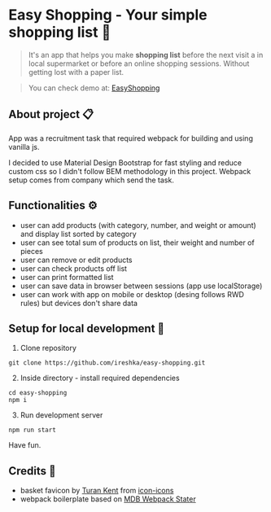 # Easy Shopping - Your simple shopping list :shopping_cart:

> It's an app that helps you make **shopping list** before the next visit a in local supermarket or before an online shopping sessions. Without getting lost with a paper list.

> You can check demo at: [EasyShopping](https://ireshka.github.io/easy-shopping/)

## About project :clipboard:

App was a recruitment task that required webpack for building and using vanilla js.

I decided to use Material Design Bootstrap for fast styling and reduce custom css so I didn't follow BEM methodology in this project. Webpack setup comes from company which send the task.

## Functionalities :gear:

- user can add products (with category, number, and weight or amount) and display list sorted by category
- user can see total sum of products on list, their weight and number of pieces
- user can remove or edit products
- user can check products off list
- user can print formatted list
- user can save data in browser between sessions (app use localStorage)
- user can work with app on mobile or desktop (desing follows RWD rules) but devices don't share data

## Setup for local development :hammer:

1. Clone repository

```
git clone https://github.com/ireshka/easy-shopping.git
```

2. Inside directory - install required dependencies

```
cd easy-shopping
npm i
```

3. Run development server

```
npm run start
```

Have fun.

## Credits :raised_hands:

- basket favicon by [Turan Kent](https://www.behance.net/tkent) from [icon-icons](https://icon-icons.com)
- webpack boilerplate based on [MDB Webpack Stater](https://github.com/mdbootstrap/mdb-webpack-starter)
